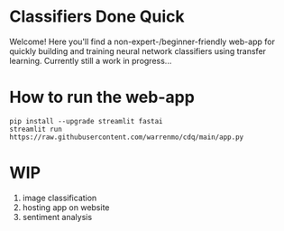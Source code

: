 # Classifiers Done Quick
Welcome! Here you'll find a non-expert-/beginner-friendly web-app for quickly building and training neural network classifiers using transfer learning. Currently still a work in progress...

# How to run the web-app
```
pip install --upgrade streamlit fastai
streamlit run https://raw.githubusercontent.com/warrenmo/cdq/main/app.py
```

# WIP
1. image classification
2. hosting app on website
3. sentiment analysis
